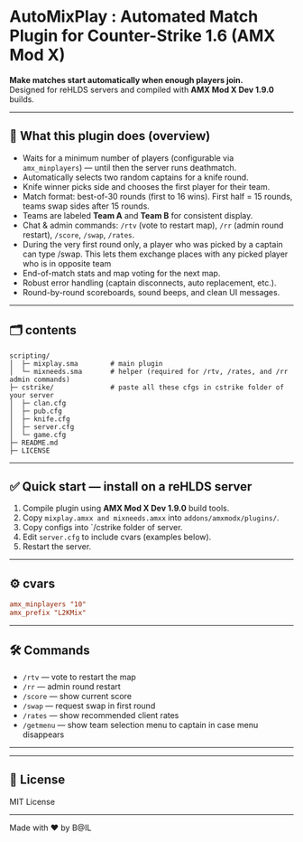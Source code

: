 # AutoMixPlay : Automated Match Plugin for Counter-Strike 1.6 (AMX Mod X)

**Make matches start automatically when enough players join.**  
Designed for reHLDS servers and compiled with **AMX Mod X Dev 1.9.0** builds.

---

## 🔧 What this plugin does (overview)
- Waits for a minimum number of players (configurable via `amx_minplayers`) — until then the server runs deathmatch.
- Automatically selects two random captains for a knife round.
- Knife winner picks side and chooses the first player for their team.
- Match format: best-of-30 rounds (first to 16 wins). First half = 15 rounds, teams swap sides after 15 rounds.
- Teams are labeled **Team A** and **Team B** for consistent display.
- Chat & admin commands: `/rtv` (vote to restart map), `/rr` (admin round restart), `/score`, `/swap`, `/rates`.
- During the very first round only, a player who was picked by a captain can type /swap. This lets them exchange places with any picked player who is in opposite team
- End-of-match stats and map voting for the next map.
- Robust error handling (captain disconnects, auto replacement, etc.).
- Round-by-round scoreboards, sound beeps, and clean UI messages.

---

## 🗂️ contents
```
scripting/
│  ├─ mixplay.sma        # main plugin 
│  └─ mixneeds.sma       # helper (required for /rtv, /rates, and /rr admin commands)
├─ cstrike/              # paste all these cfgs in cstrike folder of your server
│  ├─ clan.cfg          
│  ├─ pub.cfg            
│  ├─ knife.cfg         
│  ├─ server.cfg        
│  └─ game.cfg           
├─ README.md
├─ LICENSE
```

---

## ✅ Quick start — install on a reHLDS server
1. Compile plugin using **AMX Mod X Dev 1.9.0** build tools.
2. Copy `mixplay.amxx and mixneeds.amxx` into `addons/amxmodx/plugins/`.
3. Copy configs into `/cstrike folder of server.
4. Edit `server.cfg` to include cvars (examples below).
5. Restart the server.

---

## ⚙️ cvars
```cfg
amx_minplayers "10"
amx_prefix "L2KMix"
```

---

## 🛠️ Commands
- `/rtv` — vote to restart the map
- `/rr` — admin round restart
- `/score` — show current score
- `/swap` — request swap in first round
- `/rates` — show recommended client rates
- `/getmenu` — show team selection menu to captain in case menu disappears

---

---

## 📝 License
MIT License

---
Made with ❤️ by B@IL
